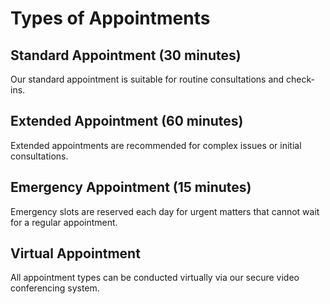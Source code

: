 # Types of Appointments

## Standard Appointment (30 minutes)
Our standard appointment is suitable for routine consultations and check-ins.

## Extended Appointment (60 minutes)
Extended appointments are recommended for complex issues or initial consultations.

## Emergency Appointment (15 minutes)
Emergency slots are reserved each day for urgent matters that cannot wait for a regular appointment.

## Virtual Appointment
All appointment types can be conducted virtually via our secure video conferencing system.